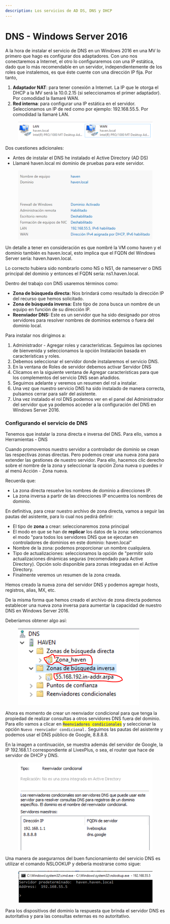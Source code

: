 ```yaml
---
description: Los servicios de AD DS, DNS y DHCP
---
```


# DNS - Windows Server 2016

A la hora de instalar el servicio de DNS en un Windows 2016 en una MV lo primero que hago es  configurar dos adaptadores. Con uno nos conectaremos a Internet, el otro lo configuraremos con una IP estática, dado que  lo más recomendable en un servidor, independientemente de los roles que instalemos, es que éste cuente con una dirección IP fija. Por tanto,

1. **Adaptador NAT**: para tener conexión a Internet. La IP que le otorga el DHCP a la MV será la 10.0.2.15 (si seleccionamos el primer adaptador). Por comodidad la llamaré WAN.
2. **Red interna**: para configurar una IP estática en el servidor. Seleccionamos un IP de red como por ejemplo: 192.168.55.5. Por comodidad la llamaré LAN.

<figure><img src="../../.gitbook/assets/image (144).png" alt=""><figcaption></figcaption></figure>

Dos cuestiones adicionales:

* Antes de instalar el DNS he instalado el Active Directory (AD DS)&#x20;
* Llamaré haven.local mi dominio de pruebas para este servidor.&#x20;

<figure><img src="../../.gitbook/assets/image (109).png" alt=""><figcaption></figcaption></figure>

Un detalle a tener en consideración es que nombré la VM como haven y el dominio también es haven.local, esto implica que el FQDN del Windows Server sería: haven.haven.local.&#x20;

Lo correcto hubiera sido nombrarlo como NS o NS1, de nameserver o DNS principal del dominio y entonces el FQDN sería: ns1.haven.local.

Dentro del trabajo con DNS usaremos términos como:

* **Zona de búsqueda directa:** Nos brindará como resultado la dirección IP del recurso que hemos solicitado.
* **Zona de búsqueda inversa:** Este tipo de zona busca un nombre de un equipo en función de su dirección IP.
* **Reenviador DNS:** Este es un servidor que ha sido designado por otros servidores para resolver nombres de dominios externos o fuera del dominio local.

Para instalar nos dirigimos a:

1. Administrador - Agregar roles y características. Seguimos las opciones de bienvenida y seleccionamos la opción Instalación basada en características y roles.
2. Debemos seleccionar el servidor donde instalaremos el servicio DNS.
3. En la ventana de Roles de servidor debemos activar Servidor DNS
4. Clicamos en la siguiente ventana de Agregar características para que los complementos del servicio DNS sean añadidos.
5. Seguimos adelante y veremos un resumen del rol a instalar.
6. Una vez que nuestro servicio DNS ha sido instalado de manera correcta, pulsamos cerrar para salir del asistente.
7. Una vez instalado el rol DNS podemos ver en el panel del Administrador del servidor que ya podemos acceder a la configuración del DNS en Windows Server 2016.

### Configurando el servicio de DNS

Tenemos que instalar la zona directa e inversa del DNS. Para ello, vamos a Herramientas - DNS&#x20;

Cuando promovemos nuestro servidor a controlador de dominio se crean las respectivas zonas directas. Pero podemos crear una nueva zona para extender las gestiones de nuestro servidor. Para ello, hacemos clic derecho sobre el nombre de la zona y seleccionar la opción Zona nueva o puedes ir al menú  Acción - Zona nueva.

Recuerda que:

* La zona directa resuelve los nombres de dominio a direcciones IP.
* La zona inversa  a partir de las  direcciones IP encuentra los nombres de dominio.&#x20;

En definitiva, para crear nuestro archivo de zona directa, vamos a seguir las pautas del asistente, para lo cual nos pedirá definir:

* El tipo de **zona** a crear: seleccionaremos zona principal
* El modo en que se han de **replicar** los datos de la zona: seleccionamos el modo "para todos los servidores DNS que se ejecutan en controladores de dominios en este dominio: haven.local"
* Nombre de la zona: podemos proporcionar un nombre cualquiera.
* Tipo de actualizaciones: seleccionamos la opción de "permitir solo actualizaciones dinámicas seguras (recomendado para Active Directory). Opción solo disponible para zonas integradas en el Active Directory.
* Finalmente veremos un resumen de la zona creada.

Hemos creado la nueva zona del servidor DNS y podemos agregar hosts, registros, alias, MX, etc.&#x20;

De la misma forma que hemos creado el archivo de zona directa podemos establecer una nueva zona inversa para aumentar la capacidad de nuestro DNS en Windows Server 2016.

Deberíamos obtener algo así:

<figure><img src="../../.gitbook/assets/image (106).png" alt=""><figcaption></figcaption></figure>

Ahora es momento de crear  un reenviador condicional para que tenga la propiedad de realizar consultas a otros servidores DNS fuera del dominio. Para ello vamos a clicar en <mark style="color:blue;">`Reenviadores condicionales`</mark> y seleccionar la opción `Nuevo reenviador condicional.` Seguimos las pautas del asistente y podemos usar el DNS público de Google,  8.8.8.8.&#x20;

En la imagen a continuación, se muestra además del servidor de Google, la IP 192.168.1.1 correspondiente al LivexPlus, o sea, el router que hace de servidor de DHCP y DNS.

<figure><img src="../../.gitbook/assets/image (101).png" alt=""><figcaption></figcaption></figure>



Una manera de asegurarnos del buen funcionamiento del servicio DNS es utilizar el comando NSLOOKUP y debería mostrarse como sigue:

<figure><img src="../../.gitbook/assets/image (183).png" alt=""><figcaption></figcaption></figure>

Para los dispositivos del dominio la respuesta que brinda el servidor DNS es autoritativa y para las consultas externas es no autoritativo.



